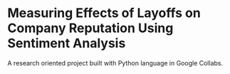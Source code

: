 # Measuring Effects of Layoffs on Company Reputation Using Sentiment Analysis
A research oriented project built with Python language in Google Collabs.
